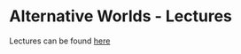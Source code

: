 # Alternative Worlds - Lectures

Lectures can be found [here](https://drive.google.com/drive/folders/1iBPcx8JwmcBAyieEbd_jDeXTxLANnEIU?usp=sharing)